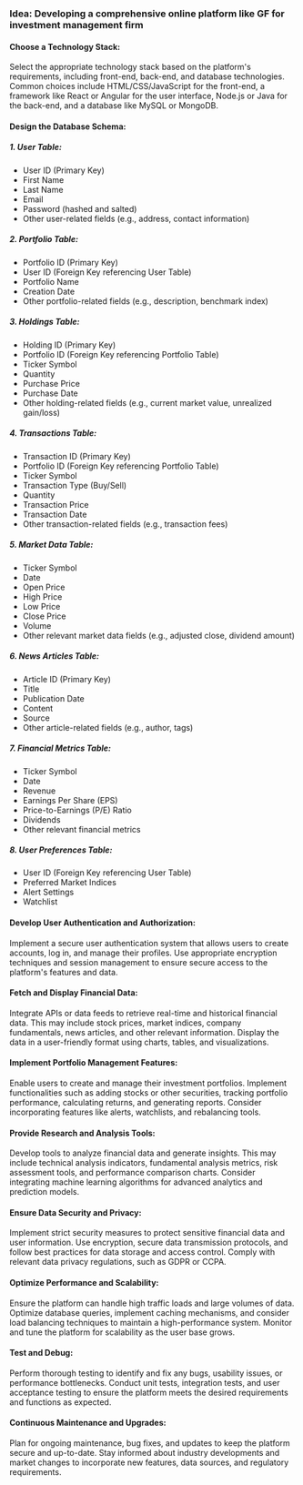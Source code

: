 ### Idea: Developing a comprehensive online platform like GF for investment management firm

#### Choose a Technology Stack: 
Select the appropriate technology stack based on the platform's requirements, including front-end, back-end, and database technologies. Common choices include HTML/CSS/JavaScript for the front-end, a framework like React or Angular for the user interface, Node.js or Java for the back-end, and a database like MySQL or MongoDB.

#### Design the Database Schema: 

##### 1. User Table:
- User ID (Primary Key)
- First Name
- Last Name
- Email
- Password (hashed and salted)
- Other user-related fields (e.g., address, contact information)

##### 2. Portfolio Table:
- Portfolio ID (Primary Key)
- User ID (Foreign Key referencing User Table)
- Portfolio Name
- Creation Date
- Other portfolio-related fields (e.g., description, benchmark index)
##### 3. Holdings Table:
- Holding ID (Primary Key)
- Portfolio ID (Foreign Key referencing Portfolio Table)
- Ticker Symbol
- Quantity
- Purchase Price
- Purchase Date
- Other holding-related fields (e.g., current market value, unrealized gain/loss)
##### 4. Transactions Table:
-  Transaction ID (Primary Key)
-  Portfolio ID (Foreign Key referencing Portfolio Table)
- Ticker Symbol
- Transaction Type (Buy/Sell)
- Quantity
- Transaction Price
- Transaction Date
- Other transaction-related fields (e.g., transaction fees)
##### 5. Market Data Table:
- Ticker Symbol
- Date
- Open Price
- High Price
- Low Price
- Close Price
- Volume
- Other relevant market data fields (e.g., adjusted close, dividend amount)
##### 6. News Articles Table:
- Article ID (Primary Key)
- Title
- Publication Date
- Content
- Source
- Other article-related fields (e.g., author, tags)
##### 7. Financial Metrics Table:
- Ticker Symbol
- Date
- Revenue
- Earnings Per Share (EPS)
- Price-to-Earnings (P/E) Ratio
- Dividends
- Other relevant financial metrics

##### 8. User Preferences Table:
- User ID (Foreign Key referencing User Table)
- Preferred Market Indices
- Alert Settings
- Watchlist



#### Develop User Authentication and Authorization: 
Implement a secure user authentication system that allows users to create accounts, log in, and manage their profiles. Use appropriate encryption techniques and session management to ensure secure access to the platform's features and data.

#### Fetch and Display Financial Data: 
Integrate APIs or data feeds to retrieve real-time and historical financial data. This may include stock prices, market indices, company fundamentals, news articles, and other relevant information. Display the data in a user-friendly format using charts, tables, and visualizations.

#### Implement Portfolio Management Features: 
Enable users to create and manage their investment portfolios. Implement functionalities such as adding stocks or other securities, tracking portfolio performance, calculating returns, and generating reports. Consider incorporating features like alerts, watchlists, and rebalancing tools.

#### Provide Research and Analysis Tools: 
Develop tools to analyze financial data and generate insights. This may include technical analysis indicators, fundamental analysis metrics, risk assessment tools, and performance comparison charts. Consider integrating machine learning algorithms for advanced analytics and prediction models.

#### Ensure Data Security and Privacy: 
Implement strict security measures to protect sensitive financial data and user information. Use encryption, secure data transmission protocols, and follow best practices for data storage and access control. Comply with relevant data privacy regulations, such as GDPR or CCPA.

#### Optimize Performance and Scalability: 
Ensure the platform can handle high traffic loads and large volumes of data. Optimize database queries, implement caching mechanisms, and consider load balancing techniques to maintain a high-performance system. Monitor and tune the platform for scalability as the user base grows.

#### Test and Debug: 
Perform thorough testing to identify and fix any bugs, usability issues, or performance bottlenecks. Conduct unit tests, integration tests, and user acceptance testing to ensure the platform meets the desired requirements and functions as expected.

#### Continuous Maintenance and Upgrades: 
Plan for ongoing maintenance, bug fixes, and updates to keep the platform secure and up-to-date. Stay informed about industry developments and market changes to incorporate new features, data sources, and regulatory requirements.
